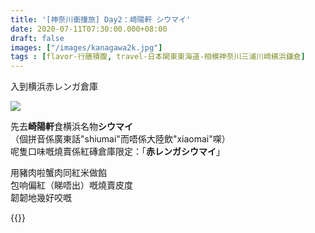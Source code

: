 ```yaml
---
title: '[神奈川衝撞旅] Day2：崎陽軒 シウマイ'
date: 2020-07-11T07:30:00.000+08:00
draft: false
images: ["/images/kanagawa2k.jpg"]
tags : [flavor-行膳積腹, travel-日本関東東海道-相模神奈川三浦川崎横浜鎌倉]
---
```


入到横浜赤レンガ倉庫

![](/images/kanagawa2k.jpg)

先去**崎陽軒**食横浜名物**シウマイ**  
（個拼音係廣東話"shiumai"而唔係大陸飲"xiaomai"㗎）  
呢隻口味嘅燒賣係紅磚倉庫限定：「**赤レンガシウマイ**」  

用豬肉啦蟹肉同紅米做餡  
包响偏紅（睇唔出）嘅燒賣皮度  
韌韌地幾好咬嘅  


{{<kanagawa>}}
